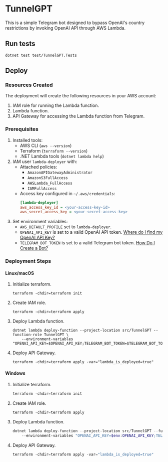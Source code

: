 # TunnelGPT

This is a simple Telegram bot designed to bypass OpenAI's country restrictions by invoking OpenAI API through AWS Lambda.

## Run tests

```shell
dotnet test test/TunnelGPT.Tests
```

## Deploy

### Resources Created

The deployment will create the following resources in your AWS account:

1. IAM role for running the Lambda function.
2. Lambda function.
3. API Gateway for accessing the Lambda function from Telegram.

### Prerequisites

1. Installed tools:
    - AWS CLI (`aws --version`)
    - Terraform (`terraform --version`)
    - .NET Lambda tools (`dotnet lambda help`)
2. IAM user `lambda-deployer` with:
    - Attached policies:
        - `AmazonAPIGatewayAdministrator`
        - `AmazonS3FullAccess`
        - `AWSLambda_FullAccess`
        - `IAMFullAccess`
    - Access key configured in `~/.aws/credentials`:
      ```ini
      [lambda-deployer]
      aws_access_key_id = <your-access-key-id>
      aws_secret_access_key = <your-secret-access-key>
      ```
3. Set environment variables:
   - `AWS_DEFAULT_PROFILE` set to `lambda-deployer`.
   - `OPENAI_API_KEY` is set to a valid OpenAI API token. [Where do I find my OpenAI API Key?](https://help.openai.com/articles/4936850-where-do-i-find-my-openai-api-key)
   - `TELEGRAM_BOT_TOKEN` is set to a valid Telegram bot token. [How Do I Create a Bot?](https://core.telegram.org/bots#how-do-i-create-a-bot)

### Deployment Steps

#### Linux/macOS

1. Initialize terraform.
    ```shell
    terraform -chdir=terraform init
    ```
2. Create IAM role.
    ```shell
    terraform -chdir=terraform apply
    ```
3. Deploy Lambda function.
    ```shell
    dotnet lambda deploy-function --project-location src/TunnelGPT --function-role TunnelGPT \
        --environment-variables "OPENAI_API_KEY=$OPENAI_API_KEY;TELEGRAM_BOT_TOKEN=$TELEGRAM_BOT_TOKEN"
    ```
4. Deploy API Gateway.
    ```shell
    terraform -chdir=terraform apply -var="lambda_is_deployed=true"
    ```

#### Windows

1. Initialize terraform.
    ```powershell
    terraform -chdir=terraform init
    ```
2. Create IAM role.
    ```powershell
    terraform -chdir=terraform apply
    ```
3. Deploy Lambda function.
    ```powershell
    dotnet lambda deploy-function --project-location src/TunnelGPT --function-role TunnelGPT `
        --environment-variables "OPENAI_API_KEY=$env:OPENAI_API_KEY;TELEGRAM_BOT_TOKEN=$env:TELEGRAM_BOT_TOKEN"
    ```
4. Deploy API Gateway.
    ```powershell
    terraform -chdir=terraform apply -var="lambda_is_deployed=true"
    ```

